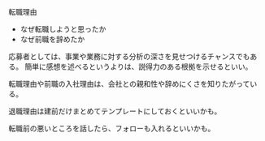 転職理由

- なぜ転職しようと思ったか
- なぜ前職を辞めたか

応募者としては、事業や業務に対する分析の深さを見せつけるチャンスでもある。
簡単に感想を述べるというよりは、説得力のある根拠を示せるといい。

転職理由や前職の入社理由は、会社との親和性や辞めにくさを知りたがっている。

退職理由は建前だけまとめてテンプレートにしておくといいかも。

転職前の悪いところを話したら、フォローも入れるといいかも。

